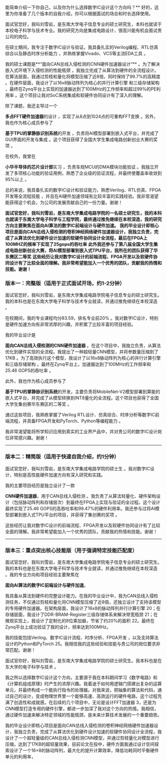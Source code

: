 能简单介绍一下你自己，以及你为什么选择数字IC设计这个方向吗？**
好的，这里为你准备了几个版本的自我介绍，你可以根据面试的场合和时长选择使用。

面试官您好，我叫刘雪岩，是东南大学电子信息专业的硕士研究生，本科也就读于本校电子科学与技术专业。我的研究方向是集成电路设计，很高兴能有机会面试贵公司的岗位。

在硕士期间，我专注于数字IC设计与验证。我具备扎实的Verilog编程、RTL仿真综合以及静态时序分析能力 ，并熟练掌握Vivado、VCS等主流EDA工具 。

我的硕士课题是**“面向CAN总线入侵检测的CNN硬件加速器设计”** 。为了解决嵌入式环境下入侵检测的性能瓶颈 ，我独立完成了从算法到硬件的全流程设计。在算法层面，我通过剪枝和量化将模型压缩了近8倍，同时保持了99.7%的高精度 。在硬件层面，我设计了以16x8脉动阵列为核心的并行计算引擎 和三级存储架构 ，最终在Zynq平台上实现的加速器达到了100MHz的工作频率和超过99%的PE利用率 。这个项目让我对SoC系统集成和软硬件协同设计有了深入的理解。

除了课题，我还主导过一个

**多点FFT硬件加速器**的设计 ，实现了从8点到1024点的可重构FFT变换 。另外，我也作为核心成员参与了

**基于TPU的掌静脉识别系统**的开发 ，负责将AI模型部署到嵌入式平台，并完成了GUI界面的开发与集成 。这个项目获得了全国大学生集成电路创新创业大赛的奖项 。

在校外，我曾在

**小华半导体的芯片设计部**实习 ，负责车规MCU的DMA模块功能验证 。我独立开发了多项核心功能的验证用例，熟悉了企业级的验证流程，并最终使覆盖率收敛到95%以上 。

总的来说，我具备扎实的数字IC设计和验证能力，熟悉Verilog、RTL仿真、FPGA开发等全流程技能 ，并且在AI硬件加速领域有比较丰富的实践经验。我非常渴望能获得这个机会，为公司的发展贡献自己的一份力量。谢谢！

**面试官您好，我叫刘雪岩，是东南大学集成电路学院的一名硕士研究生，我的本科也就读于东南大学电子科学与工程学院，最终通过推免继续在本校深造，我的研究方向主要聚焦在面向AI算法的数字IC前端设计与硬件加速。**
**我的毕业设计即核心项目是面向CAN总线入侵检测的卷积神经网络硬件加速器设计，我独立负责，完成了从算法优化到硬件设计加速的软硬件协同设计全流程，最后在FPGA上100MHZ的频率下实现了25gops的吞吐率**
**此外我还参与了第八届全国大学生集成电路创新创业大赛，将AI模型部署到嵌入式TPU平台，我所在的团队获得了华东赛区二等奖**
**这些经历让我对数字IC设计的前端流程、FPGA开发以及软硬件协同设计有了比较全面的理解。我非常希望能加入一个优秀的团队，贡献我的热情和技能。谢谢！**


### 版本一：完整版（适用于正式面试开场，约1-2分钟）

面试官您好，我叫刘雪岩，是东南大学集成电路学院电子信息专业的硕士研究生。我的本科也是在东南大学电子科学与技术专业就读，并通过推免继续在本校深造 。

在校期间，我的专业课程均分83.59，排名专业前20% 。我对数字IC设计，特别是硬件加速方向有非常浓厚的兴趣，并积累了比较丰富的项目经验。

我的毕业设计是

**面向CAN总线入侵检测的CNN硬件加速器** 。在这个项目中，我独立负责，从算法优化到硬件实现的全流程。我提出了一种超轻量CNN模型，并将参数量压缩到了17KB 。为了高效执行这个模型，我设计了以16x8脉动阵列为核心的并行计算引擎和三级存储架构 。最终在Zynq平台上，加速器达到了100MHz的工作频率和25.46 GOPS的吞吐率 。

此外，我也作为核心成员参与了

**基于TPU的掌静脉识别系统**的开发，主要负责将MobileNet-V2模型部署到算能的嵌入式平台，并完成了从模型转换到INT8量化的全流程。这个项目也获得了全国大学生集创赛华东赛区的二等奖 。

通过这些项目，我熟练掌握了Verilog RTL设计、仿真综合、时序分析等数字IC前端流程，并具备FPGA开发和PyTorch、Python等编程能力 。

我非常渴望能将所学知识应用到真实的工业界产品中，并对贵公司的数字IC设计岗位非常感兴趣。谢谢！

---

### 版本二：精简版（适用于快速自我介绍，约1分钟）

面试官您好，我叫刘雪岩，是东南大学集成电路学院的硕士生 。我对数字IC设计，特别是高性能硬件加速方向有深入研究和实践。

我的主要项目经历是独立设计了一款

**CNN硬件加速器**，用于CAN总线入侵检测 。我负责了从算法轻量化、硬件架构设计（包括脉动阵列和存储层次）到最终在FPGA上实现与验证的全过程。这个设计最终实现了25.46 GOPS的高吞吐率和99.47%的硬件利用率。我还参与过将AI模型部署到嵌入式TPU平台的项目，并获得了集创赛的奖项 。

这些经历让我对数字IC设计的前端流程、FPGA开发以及软硬件协同设计有了比较全面的理解。我非常希望能加入一个优秀的团队，贡献我的热情和技能。谢谢！

---

### 版本三：重点突出核心技能版（用于强调特定技能匹配度）

面试官您好，我叫刘雪岩，是东南大学集成电路学院电子信息专业的硕士研究生。我的本科也是在东南大学电子科学与技术专业就读，并通过推免继续在本校深造 。我的专业方向和项目经验主要聚焦在

**面向AI算法的数字IC前端设计与硬件加速**。

我具备从算法到硬件的完整设计能力。在我的毕业设计中，我为CAN总线入侵检测任务，不仅通过剪枝和量化将CNN模型压缩了近8倍，还独立设计了支持该模型的专用硬件加速器。在架构层面，我设计了16x8的脉动阵列并行计算引擎 20；在存储层面，我设计了DDR-BRAM-Register三级存储体系来解决带宽瓶颈 21；在微观实现上，我设计了定制化的8位乘加器，节省了约20%的面积 22。最终在Zynq平台上成功验证了我的设计，频率达到100MHz。

我的技能包括Verilog、数字IC设计流程、时序分析、FPGA开发 ，以及支持算法设计的Python和PyTorch 25。我相信我的这些经验和技能与贵公司的岗位要求非常匹配。谢谢！

面试官你好，我叫刘雪岩，是东南大学集成电路学院的硕士研究生。我本科也是在东大学的电子科学与技术 。

我之所以选择数字IC设计这个方向，主要源于我在本科期间学习《数字电路》和《计算机组成原理》时产生的浓厚兴趣。我着迷于如何用逻辑门搭建出复杂的运算单元，并最终构成一个能执行指令的处理器。对我来说，把抽象的算法和代码，通过自己的设计，变成物理世界里一个能够高速、高效运行的硬件电路，这个过程充满了创造性和成就感。在后续的几个项目中，无论是设计FFT加速器 3，还是为CNN模型打造专用的硬件引擎，都进一步加深了我对这个方向的热情。我相信，通过硬件加速来解决特定领域的性能瓶颈，是未来计算技术发展的一个重要趋势。





我的毕业设计即核心项目是面向CAN总线入侵检测的卷积神经网络硬件加速器设计，我独立负责，完成了从算法优化到硬件设计加速的软硬件协同设计全流程，我设计了一个超轻量级的CAN总线入侵检测CNN模型，并通过剪枝量化对模型进行压缩，达到了17KB的超轻量效果，目前论文在投中，硬件方面我通过设计空间探索设计了一个16×8的脉动阵列，最大化的提升计算效率，降低功耗同时平衡硬件单元的利用率，